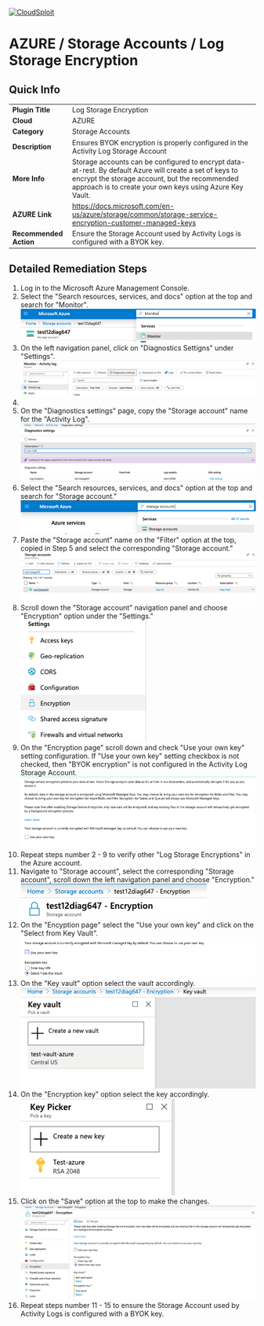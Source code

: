 [![CloudSploit](https://cloudsploit.com/img/logo-new-big-text-100.png "CloudSploit")](https://cloudsploit.com)

# AZURE / Storage Accounts / Log Storage Encryption

## Quick Info

| | |
|-|-|
| **Plugin Title** | Log Storage Encryption |
| **Cloud** | AZURE |
| **Category** | Storage Accounts |
| **Description** | Ensures BYOK encryption is properly configured in the Activity Log Storage Account |
| **More Info** | Storage accounts can be configured to encrypt data-at-rest. By default Azure will create a set of keys to encrypt the storage account, but the recommended approach is to create your own keys using Azure Key Vault. |
| **AZURE Link** | https://docs.microsoft.com/en-us/azure/storage/common/storage-service-encryption-customer-managed-keys |
| **Recommended Action** | Ensure the Storage Account used by Activity Logs is configured with a BYOK key. |

## Detailed Remediation Steps

1. Log in to the Microsoft Azure Management Console.
2. Select the "Search resources, services, and docs" option at the top and search for "Monitor". </br> <img src="/resources/azure/storageaccounts/log-storage-encryption/step2.png"/>
3. On the left navigation panel, click on "Diagnostics Settigns" under "Settings".</br> <img src="/resources/azure/storageaccounts/log-storage-encryption/step4.png"/>
4. 
5. On the "Diagnostics settings" page, copy the "Storage account" name for the "Activity Log".</br> <img src="/resources/azure/storageaccounts/log-storage-encryption/step5.png"/>
6. Select the "Search resources, services, and docs" option at the top and search for "Storage account."</br> <img src="/resources/azure/storageaccounts/log-storage-encryption/step6.png"/>
7. Paste the "Storage account" name on the "Filter" option at the top, copied in Step 5 and select the corresponding "Storage account."</br> <img src="/resources/azure/storageaccounts/log-storage-encryption/step7.png"/>
8. Scroll down the "Storage account" navigation panel and choose "Encryption" option under the "Settings."</br> <img src="/resources/azure/storageaccounts/log-storage-encryption/step8.png"/>
9. On the "Encryption page" scroll down and check "Use your own key" setting configuration. If "Use your own key" setting checkbox is not checked, then "BYOK encryption" is not configured in the Activity Log Storage Account.</br> <img src="/resources/azure/storageaccounts/log-storage-encryption/step9.png"/>
10. Repeat steps number 2 - 9 to verify other "Log Storage Encryptions" in the Azure account.</br>
11. Navigate to "Storage account", select the corresponding "Storage account", scroll down the left navigation panel and choose "Encryption."</br> <img src="/resources/azure/storageaccounts/log-storage-encryption/step11.png"/>
12. On the "Encyption page" select the "Use your own key" and click on the "Select from Key Vault".</br> <img src="/resources/azure/storageaccounts/log-storage-encryption/step12.png"/>
13. On the "Key vault" option select the vault accordingly.</br> <img src="/resources/azure/storageaccounts/log-storage-encryption/step13.png"/>
14. On the "Encryption key" option select the key accordingly.</br> <img src="/resources/azure/storageaccounts/log-storage-encryption/step14.png"/>
15. Click on the "Save" option at the top to make the changes.</br> <img src="/resources/azure/storageaccounts/log-storage-encryption/step15.png"/>
16. Repeat steps number 11 - 15 to ensure the Storage Account used by Activity Logs is configured with a BYOK key.</br>
